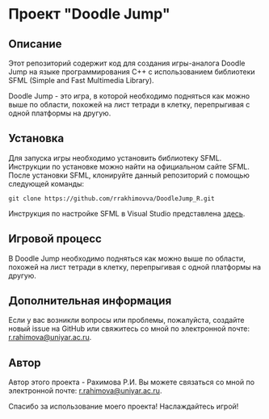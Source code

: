 # Проект "Doodle Jump"

## Описание
Этот репозиторий содержит код для создания игры-аналога Doodle Jump на языке программирования C++ с использованием библиотеки SFML (Simple and Fast Multimedia Library).

Doodle Jump - это игра, в которой необходимо подняться как можно выше по области, похожей на лист тетради в клетку, перепрыгивая с одной платформы на другую.

## Установка
Для запуска игры необходимо установить библиотеку SFML. Инструкции по установке можно найти на официальном сайте SFML. После установки SFML, клонируйте данный репозиторий с помощью следующей команды:

```
git clone https://github.com/rrakhimovva/DoodleJump_R.git
```

Инструкция по настройке SFML в Visual Studio представлена [здесь](ссылка).

## Игровой процесс
В Doodle Jump необходимо подняться как можно выше по области, похожей на лист тетради в клетку, перепрыгивая с одной платформы на другую.

## Дополнительная информация
Если у вас возникли вопросы или проблемы, пожалуйста, создайте новый issue на GitHub или свяжитесь со мной по электронной почте: r.rahimova@uniyar.ac.ru.

## Автор
Автор этого проекта - Рахимова Р.И. Вы можете связаться со мной по электронной почте: r.rahimova@uniyar.ac.ru.

Спасибо за использование моего проекта! Наслаждайтесь игрой!
